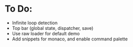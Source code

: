 # To Do:

- Infinite loop detection
- Top bar (global state, dispatcher, save)
- Use raw loader for default demo
- Add snippets for monaco, and enable command palette
